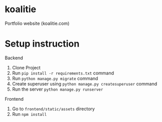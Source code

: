 # koalitie
Portfolio website (koalitie.com)

# Setup instruction

Backend

1. Clone Project
2. Run `pip install -r requirements.txt` command
3. Run `python manage.py migrate` command
4. Create superuser using  `python manage.py createsuperuser` command
5. Run the server `python manage.py runserver`

Frontend

1. Go to `frontend/static/assets` directory
2. Run `npm install`
